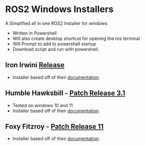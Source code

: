 # ROS2 Windows Installers
A Simplified all in one ROS2 Installer for windows
- Written in Powershell
- Will also create desktop shortcut for opening the ros terminal
- Will Prompt to add to powershell startup
- Download script and run with powershell.
## Iron Irwini [Release](https://github.com/ros2/ros2/releases/tag/release-iron-20230523)
- Installer based off of their [documentation](https://docs.ros.org/en/foxy/Installation/Windows-Install-Binary.html).
## Humble Hawksbill - [Patch Release 3.1](https://github.com/ros2/ros2/releases/tag/release-humble-20230614)
- Tested on windows 10 and 11
- Installer based off of their [documentation](https://docs.ros.org/en/humble/Installation/Windows-Install-Binary.html).
## Foxy Fitzroy - [Patch Release 11](https://github.com/ros2/ros2/releases/tag/release-foxy-20230620)
- Installer based off of their [documentation](https://docs.ros.org/en/iron/Installation/Windows-Install-Binary.html).
